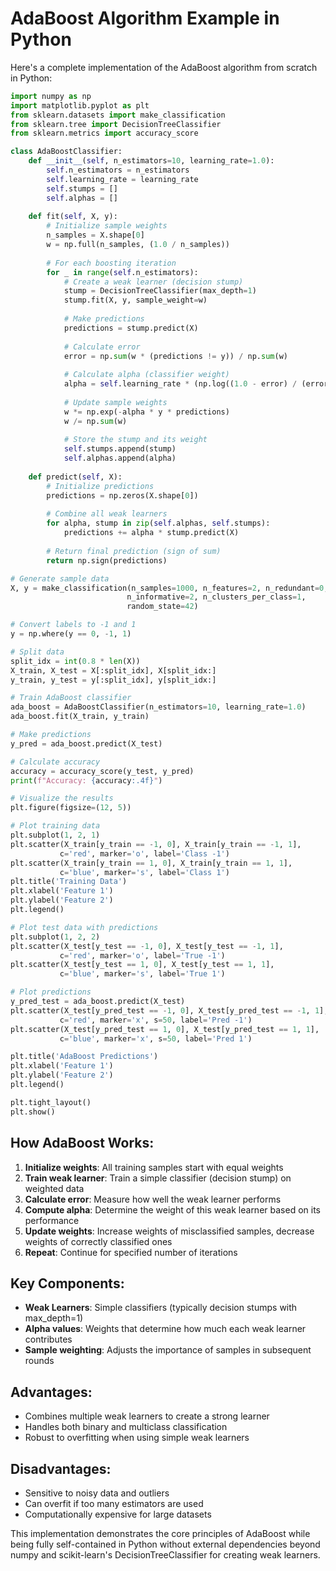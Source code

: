# AdaBoost Algorithm Example in Python

Here's a complete implementation of the AdaBoost algorithm from scratch in Python:

```python
import numpy as np
import matplotlib.pyplot as plt
from sklearn.datasets import make_classification
from sklearn.tree import DecisionTreeClassifier
from sklearn.metrics import accuracy_score

class AdaBoostClassifier:
    def __init__(self, n_estimators=10, learning_rate=1.0):
        self.n_estimators = n_estimators
        self.learning_rate = learning_rate
        self.stumps = []
        self.alphas = []
        
    def fit(self, X, y):
        # Initialize sample weights
        n_samples = X.shape[0]
        w = np.full(n_samples, (1.0 / n_samples))
        
        # For each boosting iteration
        for _ in range(self.n_estimators):
            # Create a weak learner (decision stump)
            stump = DecisionTreeClassifier(max_depth=1)
            stump.fit(X, y, sample_weight=w)
            
            # Make predictions
            predictions = stump.predict(X)
            
            # Calculate error
            error = np.sum(w * (predictions != y)) / np.sum(w)
            
            # Calculate alpha (classifier weight)
            alpha = self.learning_rate * (np.log((1.0 - error) / (error + 1e-10)) / 2.0)
            
            # Update sample weights
            w *= np.exp(-alpha * y * predictions)
            w /= np.sum(w)
            
            # Store the stump and its weight
            self.stumps.append(stump)
            self.alphas.append(alpha)
    
    def predict(self, X):
        # Initialize predictions
        predictions = np.zeros(X.shape[0])
        
        # Combine all weak learners
        for alpha, stump in zip(self.alphas, self.stumps):
            predictions += alpha * stump.predict(X)
            
        # Return final prediction (sign of sum)
        return np.sign(predictions)

# Generate sample data
X, y = make_classification(n_samples=1000, n_features=2, n_redundant=0, 
                          n_informative=2, n_clusters_per_class=1, 
                          random_state=42)

# Convert labels to -1 and 1
y = np.where(y == 0, -1, 1)

# Split data
split_idx = int(0.8 * len(X))
X_train, X_test = X[:split_idx], X[split_idx:]
y_train, y_test = y[:split_idx], y[split_idx:]

# Train AdaBoost classifier
ada_boost = AdaBoostClassifier(n_estimators=10, learning_rate=1.0)
ada_boost.fit(X_train, y_train)

# Make predictions
y_pred = ada_boost.predict(X_test)

# Calculate accuracy
accuracy = accuracy_score(y_test, y_pred)
print(f"Accuracy: {accuracy:.4f}")

# Visualize the results
plt.figure(figsize=(12, 5))

# Plot training data
plt.subplot(1, 2, 1)
plt.scatter(X_train[y_train == -1, 0], X_train[y_train == -1, 1], 
           c='red', marker='o', label='Class -1')
plt.scatter(X_train[y_train == 1, 0], X_train[y_train == 1, 1], 
           c='blue', marker='s', label='Class 1')
plt.title('Training Data')
plt.xlabel('Feature 1')
plt.ylabel('Feature 2')
plt.legend()

# Plot test data with predictions
plt.subplot(1, 2, 2)
plt.scatter(X_test[y_test == -1, 0], X_test[y_test == -1, 1], 
           c='red', marker='o', label='True -1')
plt.scatter(X_test[y_test == 1, 0], X_test[y_test == 1, 1], 
           c='blue', marker='s', label='True 1')

# Plot predictions
y_pred_test = ada_boost.predict(X_test)
plt.scatter(X_test[y_pred_test == -1, 0], X_test[y_pred_test == -1, 1], 
           c='red', marker='x', s=50, label='Pred -1')
plt.scatter(X_test[y_pred_test == 1, 0], X_test[y_pred_test == 1, 1], 
           c='blue', marker='x', s=50, label='Pred 1')

plt.title('AdaBoost Predictions')
plt.xlabel('Feature 1')
plt.ylabel('Feature 2')
plt.legend()

plt.tight_layout()
plt.show()
```

## How AdaBoost Works:

1. **Initialize weights**: All training samples start with equal weights
2. **Train weak learner**: Train a simple classifier (decision stump) on weighted data
3. **Calculate error**: Measure how well the weak learner performs
4. **Compute alpha**: Determine the weight of this weak learner based on its performance
5. **Update weights**: Increase weights of misclassified samples, decrease weights of correctly classified ones
6. **Repeat**: Continue for specified number of iterations

## Key Components:

- **Weak Learners**: Simple classifiers (typically decision stumps with max_depth=1)
- **Alpha values**: Weights that determine how much each weak learner contributes
- **Sample weighting**: Adjusts the importance of samples in subsequent rounds

## Advantages:
- Combines multiple weak learners to create a strong learner
- Handles both binary and multiclass classification
- Robust to overfitting when using simple weak learners

## Disadvantages:
- Sensitive to noisy data and outliers
- Can overfit if too many estimators are used
- Computationally expensive for large datasets

This implementation demonstrates the core principles of AdaBoost while being fully self-contained in Python without external dependencies beyond numpy and scikit-learn's DecisionTreeClassifier for creating weak learners.

